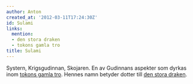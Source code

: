 ```yaml
---
author: Anton
created_at: '2012-03-11T17:24:30Z'
id: Sulami
links:
  mention:
  - den stora draken
  - tokons gamla tro
title: Sulami
---
```


Systern, Krigsgudinnan, Skojaren. En av Gudinnans aspekter som dyrkas inom [tokons gamla tro].
Hennes namn betyder dotter till [den stora draken].

  [tokons gamla tro]: tokons_gamla_tro
  [den stora draken]: den_stora_draken
